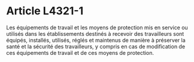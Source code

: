 # Article L4321-1

Les équipements de travail et les moyens de protection mis en service ou utilisés dans les établissements destinés à recevoir des travailleurs sont équipés, installés, utilisés, réglés et maintenus de manière à préserver la santé et la sécurité des travailleurs, y compris en cas de modification de ces équipements de travail et de ces moyens de protection.